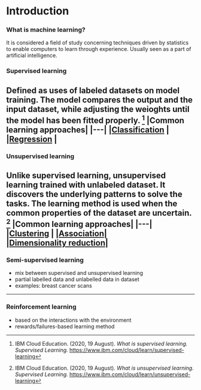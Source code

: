 # Introduction
### What is machine learning?
It is considered a field of study concerning techniques driven by statistics to enable computers to learn through experience. Usually seen as a part of artificial intelligence.

### Supervised learning
Defined as uses of labeled datasets on model training. The model compares the output and the input dataset, while adjusting the weioghts until the model has been fitted properly. [^1]
|Common learning approaches|
|---|
|[Classification](./Types-of-Learning/Supervised-Learning/classification.md) |
|[Regression](./Types-of-Learning/Supervised-Learning/regression.md)   |                                    
---

### Unsupervised learning
Unlike supervised learning, unsupervised learning trained with unlabeled dataset. It discovers the underlying patterns to solve the tasks. The learning method is used when the common properties of the dataset are uncertain. [^2]
|Common learning approaches|
|---|
|[Clustering](./Types-of-Learning/Unsupervised-Learning/clustering.md)  | 
|[Association](./Types-of-Learning/Unsupervised-Learning/association.md)|   
|[Dimensionality reduction](.Types-of-Learning/Unsupervised-Learning/dimensionalityReduction.md)|    
---

### Semi-supervised learning
- mix between supervised and unsupervised learning
- partial labelled data and unlabelled data in dataset
- examples: breast cancer scans
---

### Reinforcement learning
- based on the interactions with the environment
- rewards/failures-based learning method

[^1]: IBM Cloud Education. (2020, 19 August). *What is supervised learning. Supervised Learning.* https://www.ibm.com/cloud/learn/supervised-learning

[^2]: IBM Cloud Education. (2020, 19 August). *What is unsupervised learning. Supervised Learning.* https://www.ibm.com/cloud/learn/unsupervised-learning
